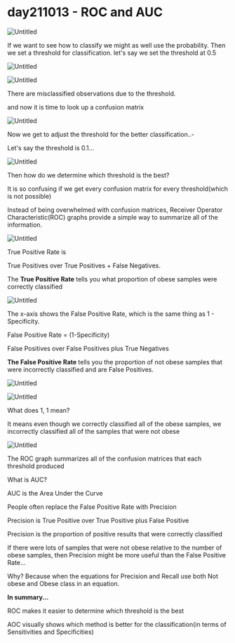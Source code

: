 # day211013 - ROC and AUC

![Untitled](day211013%20-%20ROC%20and%20AUC%20bd7a1b253c4a43b58b00ecc1e0d79f4c/Untitled.png)

If we want to see how to classify we might as well use the probability. Then we set a threshold for classification. let's say we set the threshold at 0.5

![Untitled](day211013%20-%20ROC%20and%20AUC%20bd7a1b253c4a43b58b00ecc1e0d79f4c/Untitled%201.png)

![Untitled](day211013%20-%20ROC%20and%20AUC%20bd7a1b253c4a43b58b00ecc1e0d79f4c/Untitled%202.png)

There are misclassified observations due to the threshold.

and now it is time to look up a confusion matrix

![Untitled](day211013%20-%20ROC%20and%20AUC%20bd7a1b253c4a43b58b00ecc1e0d79f4c/Untitled%203.png)

Now we get to adjust the threshold for the better classification..-

Let's say the threshold is 0.1...

![Untitled](day211013%20-%20ROC%20and%20AUC%20bd7a1b253c4a43b58b00ecc1e0d79f4c/Untitled%204.png)

Then how do we determine which threshold is the best?

It is so confusing if we get every confusion matrix for every threshold(which is not possible)

Instead of being overwhelmed with confusion matrices, Receiver Operator Characteristic(ROC) graphs provide a simple way to summarize all of the information.

![Untitled](day211013%20-%20ROC%20and%20AUC%20bd7a1b253c4a43b58b00ecc1e0d79f4c/Untitled%205.png)

True Positive Rate is

True Positives over True Positives + False Negatives.

The **True Positive Rate** tells you what proportion of obese samples were correctly classified

![Untitled](day211013%20-%20ROC%20and%20AUC%20bd7a1b253c4a43b58b00ecc1e0d79f4c/Untitled%206.png)

The x-axis shows the False Positive Rate, which is the same thing as 1 - Specificity. 

False Positive Rate = (1-Specificity)

False Positives over False Positives plus True Negatives

**The False Positive Rate** tells you the proportion of not obese samples that were incorrectly classified and are False Positives.

![Untitled](day211013%20-%20ROC%20and%20AUC%20bd7a1b253c4a43b58b00ecc1e0d79f4c/Untitled%207.png)

![Untitled](day211013%20-%20ROC%20and%20AUC%20bd7a1b253c4a43b58b00ecc1e0d79f4c/Untitled%208.png)

What does 1, 1 mean?

It means even though we correctly classified all of the obese samples, we incorrectly classified all of the samples that were not obese

![Untitled](day211013%20-%20ROC%20and%20AUC%20bd7a1b253c4a43b58b00ecc1e0d79f4c/Untitled%209.png)

The ROC graph summarizes all of the confusion matrices that each threshold produced

What is AUC?

AUC is the Area Under the Curve

People often replace the False Positive Rate with Precision

Precision is True Positive over True Positive plus False Positive

Precision is the proportion of positive results that were correctly classified

If there were lots of samples that were not obese relative to the number of obese samples, then Precision might be more useful than the False Positive Rate...

Why? Because when the equations for Precision and Recall use both Not obese and Obese class in an equation.

**In summary...**

ROC makes it easier to determine which threshold is the best

AOC visually shows which method is better for the classification(in terms of Sensitivities and Specificities)